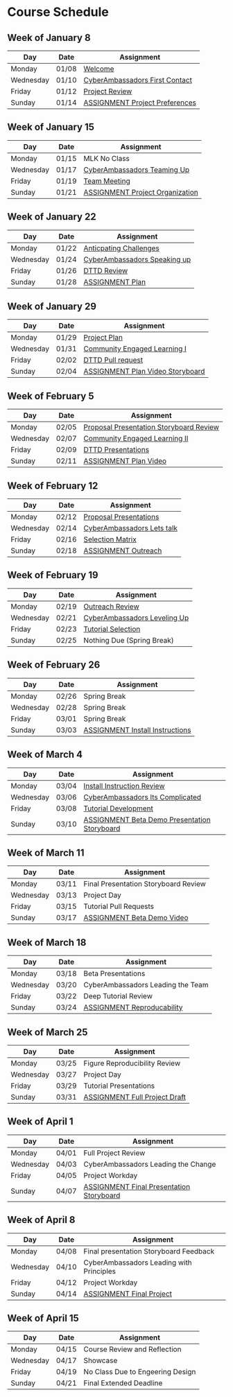 # Course Schedule  


## Week of January 8

| Day | Date | Assignment |
|------|---------|------------|
| Monday | 01/08 |  [Welcome](0108-Welcome) |
| Wednesday | 01/10 |  [CyberAmbassadors First Contact](0110-CyberAmbassadors_First_Contact) |
| Friday | 01/12 |  [Project Review](0112-Project_Review) |
| Sunday | 01/14 |  [ASSIGNMENT Project Preferences](0114-ASSIGNMENT_Project_Preferences) |

## Week of January 15

| Day | Date | Assignment |
|------|---------|------------|
| Monday | 01/15 | MLK No Class |
| Wednesday | 01/17 |  [CyberAmbassadors Teaming Up](0117-CyberAmbassadors_Teaming_Up) |
| Friday | 01/19 |  [Team Meeting](0119-Team_Meeting) |
| Sunday | 01/21 |  [ASSIGNMENT Project Organization](0121-ASSIGNMENT_Project_Organization) |

## Week of January 22

| Day | Date | Assignment |
|------|---------|------------|
| Monday | 01/22 |  [Anticpating Challenges](0122-Anticpating_Challenges) |
| Wednesday | 01/24 |  [CyberAmbassadors Speaking up](0124-CyberAmbassadors_Speaking_up) |
| Friday | 01/26 |  [DTTD Review](0126-DTTD_Review) |
| Sunday | 01/28 |  [ASSIGNMENT Plan](0128-ASSIGNMENT_Plan) |

## Week of January 29

| Day | Date | Assignment |
|------|---------|------------|
| Monday | 01/29 |  [Project Plan](0129-Project_Plan) |
| Wednesday | 01/31 |  [Community Engaged Learning I](0131-Community_Engaged_Learning_I) |
| Friday | 02/02 |  [DTTD Pull request](0202-DTTD_Pull_request) |
| Sunday | 02/04 |  [ASSIGNMENT Plan Video Storyboard](0204-ASSIGNMENT_Plan_Video_Storyboard) |

## Week of February 5

| Day | Date | Assignment |
|------|---------|------------|
| Monday | 02/05 |  [Proposal Presentation Storyboard Review](0205-Proposal_Presentation_Storyboard_Review) |
| Wednesday | 02/07 |  [Community Engaged Learning II](0207-Community_Engaged_Learning_II) |
| Friday | 02/09 |  [DTTD Presentations](0209-DTTD_Presentations) |
| Sunday | 02/11 |  [ASSIGNMENT Plan Video](0211-ASSIGNMENT_Plan_Video) |

## Week of February 12

| Day | Date | Assignment |
|------|---------|------------|
| Monday | 02/12 |  [Proposal Presentations](0212-Proposal_Presentations) |
| Wednesday | 02/14 |  [CyberAmbassadors Lets talk](0214-CyberAmbassadors_Lets_talk) |
| Friday | 02/16 |  [Selection Matrix](0216-Selection_Matrix) |
| Sunday | 02/18 |  [ASSIGNMENT Outreach](0218-ASSIGNMENT_Outreach) |

## Week of February 19

| Day | Date | Assignment |
|------|---------|------------|
| Monday | 02/19 |  [Outreach Review](0219-Outreach_Review) |
| Wednesday | 02/21 |  [CyberAmbassadors Leveling Up](0221-CyberAmbassadors_Leveling_Up) |
| Friday | 02/23 |  [Tutorial Selection](0223-Tutorial_Selection) |
| Sunday | 02/25 | Nothing Due (Spring Break) |

## Week of February 26

| Day | Date | Assignment |
|------|---------|------------|
| Monday | 02/26 | Spring Break |
| Wednesday | 02/28 | Spring Break |
| Friday | 03/01 | Spring Break |
| Sunday | 03/03 |  [ASSIGNMENT Install Instructions](0303-ASSIGNMENT_Install_Instructions) |

## Week of March 4

| Day | Date | Assignment |
|------|---------|------------|
| Monday | 03/04 |  [Install Instruction Review](0304-Install_Instruction_Review) |
| Wednesday | 03/06 |  [CyberAmbassadors Its Complicated](0306-CyberAmbassadors_Its_Complicated) |
| Friday | 03/08 |  [Tutorial Development](0308-Tutorial_Development) |
| Sunday | 03/10 |  [ASSIGNMENT Beta Demo Presentation Storyboard](0310-ASSIGNMENT_Beta_Demo_Presentation_Storyboard) |

## Week of March 11

| Day | Date | Assignment |
|------|---------|------------|
| Monday | 03/11 | Final Presentation Storyboard Review |
| Wednesday | 03/13 | Project Day |
| Friday | 03/15 | Tutorial Pull Requests |
| Sunday | 03/17 |  [ASSIGNMENT Beta Demo Video](0317-ASSIGNMENT_Beta_Demo_Video) |

## Week of March 18

| Day | Date | Assignment |
|------|---------|------------|
| Monday | 03/18 | Beta Presentations |
| Wednesday | 03/20 | CyberAmbassadors Leading the Team |
| Friday | 03/22 | Deep Tutorial Review |
| Sunday | 03/24 |  [ASSIGNMENT Reproducability](0324-ASSIGNMENT_Reproducability) |

## Week of March 25

| Day | Date | Assignment |
|------|---------|------------|
| Monday | 03/25 | Figure Reproducibility Review |
| Wednesday | 03/27 | Project Day |
| Friday | 03/29 | Tutorial Presentations |
| Sunday | 03/31 |  [ASSIGNMENT Full Project Draft](0331-ASSIGNMENT_Full_Project_Draft) |

## Week of April 1

| Day | Date | Assignment |
|------|---------|------------|
| Monday | 04/01 | Full Project Review |
| Wednesday | 04/03 | CyberAmbassadors Leading the Change |
| Friday | 04/05 | Project Workday |
| Sunday | 04/07 |  [ASSIGNMENT Final Presentation Storyboard](0407-ASSIGNMENT_Final_Presentation_Storyboard) |

## Week of April 8

| Day | Date | Assignment |
|------|---------|------------|
| Monday | 04/08 | Final presentation Storyboard Feedback |
| Wednesday | 04/10 | CyberAmbassadors Leading with Principles |
| Friday | 04/12 | Project Workday |
| Sunday | 04/14 |  [ASSIGNMENT Final Project](0414-ASSIGNMENT_Final_Project) |

## Week of April 15

| Day | Date | Assignment |
|------|---------|------------|
| Monday | 04/15 | Course Review and Reflection |
| Wednesday | 04/17 | Showcase |
| Friday | 04/19 | No Class Due to Engeering Design |
| Sunday | 04/21 | Final Extended Deadline |

